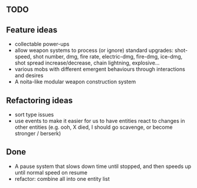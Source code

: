 ## TODO

## Feature ideas

- collectable power-ups
- allow weapon systems to process (or ignore) standard upgrades: shot-speed, shot number, dmg, fire rate, electric-dmg, fire-dmg, ice-dmg, shot spread increase/decrease, chain lightning, explosive...
- various mobs with different emergent behaviours through interactions and desires
- A noita-like modular weapon construction system

## Refactoring ideas

- sort type issues
- use events to make it easier for us to have entities react to changes in other entities (e.g. ooh, X died, I should go scavenge, or become stronger / berserk)

## Done

- A pause system that slows down time until stopped, and then speeds up until normal speed on resume
- refactor: combine all into one entity list
